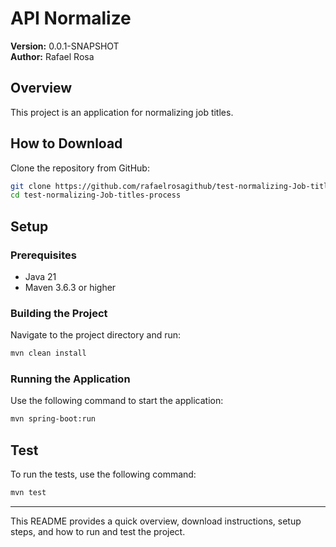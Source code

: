 # API Normalize

**Version:** 0.0.1-SNAPSHOT  
**Author:** Rafael Rosa

## Overview

This project is an application for normalizing job titles.

## How to Download

Clone the repository from GitHub:

```sh
git clone https://github.com/rafaelrosagithub/test-normalizing-Job-titles-process.git
cd test-normalizing-Job-titles-process
```

## Setup

### Prerequisites

- Java 21
- Maven 3.6.3 or higher

### Building the Project

Navigate to the project directory and run:

```sh
mvn clean install
```

### Running the Application

Use the following command to start the application:

```sh
mvn spring-boot:run
```

## Test

To run the tests, use the following command:

```sh
mvn test
```

---

This README provides a quick overview, download instructions, setup steps, and how to run and test the project.
